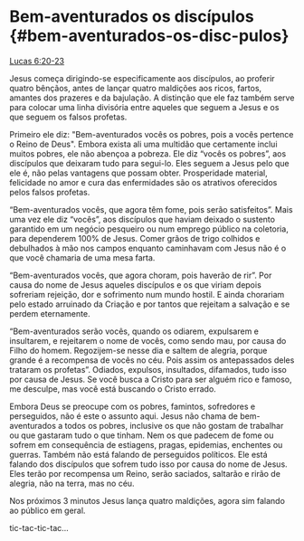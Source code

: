 # **Bem-aventurados os discípulos** {#bem-aventurados-os-disc-pulos}

[Lucas 6:20-23](http://bibliaonline.com.br/acf/lc/6/20-23)

Jesus começa dirigindo-se especificamente aos discípulos, ao proferir quatro bênçãos, antes de lançar quatro maldições aos ricos, fartos, amantes dos prazeres e da bajulação. A distinção que ele faz também serve para colocar uma linha divisória entre aqueles que seguem a Jesus e os que seguem os falsos profetas.

Primeiro ele diz: &quot;Bem-aventurados vocês os pobres, pois a vocês pertence o Reino de Deus&quot;. Embora exista ali uma multidão que certamente inclui muitos pobres, ele não abençoa a pobreza. Ele diz “vocês os pobres”, aos discípulos que deixaram tudo para segui-lo. Eles seguem a Jesus pelo que ele é, não pelas vantagens que possam obter. Prosperidade material, felicidade no amor e cura das enfermidades são os atrativos oferecidos pelos falsos profetas.

“Bem-aventurados vocês, que agora têm fome, pois serão satisfeitos”. Mais uma vez ele diz “vocês”, aos discípulos que haviam deixado o sustento garantido em um negócio pesqueiro ou num emprego público na coletoria, para dependerem 100% de Jesus. Comer grãos de trigo colhidos e debulhados à mão nos campos enquanto caminhavam com Jesus não é o que você chamaria de uma mesa farta.

“Bem-aventurados vocês, que agora choram, pois haverão de rir”. Por causa do nome de Jesus aqueles discípulos e os que viriam depois sofreriam rejeição, dor e sofrimento num mundo hostil. E ainda chorariam pelo estado arruinado da Criação e por tantos que rejeitam a salvação e se perdem eternamente.

“Bem-aventurados serão vocês, quando os odiarem, expulsarem e insultarem, e rejeitarem o nome de vocês, como sendo mau, por causa do Filho do homem. Regozijem-se nesse dia e saltem de alegria, porque grande é a recompensa de vocês no céu. Pois assim os antepassados deles trataram os profetas”. Odiados, expulsos, insultados, difamados, tudo isso por causa de Jesus. Se você busca a Cristo para ser alguém rico e famoso, me desculpe, mas você está buscando o Cristo errado.

Embora Deus se preocupe com os pobres, famintos, sofredores e perseguidos, não é este o assunto aqui. Jesus não chama de bem-aventurados a todos os pobres, inclusive os que não gostam de trabalhar ou que gastaram tudo o que tinham. Nem os que padecem de fome ou sofrem em consequência de estiagens, pragas, epidemias, enchentes ou guerras. Também não está falando de perseguidos políticos. Ele está falando dos discípulos que sofrem tudo isso por causa do nome de Jesus. Eles terão por recompensa um Reino, serão saciados, saltarão e rirão de alegria, não na terra, mas no céu.

Nos próximos 3 minutos Jesus lança quatro maldições, agora sim falando ao público em geral.

tic-tac-tic-tac...